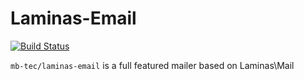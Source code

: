 # Laminas-Email

[![Build Status](https://travis-ci.org/mb-tec/Laminas-Email.svg?branch=master)](https://travis-ci.org/mb-tec/Laminas-Email)

`mb-tec/laminas-email` is a full featured mailer based on Laminas\Mail